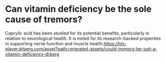 # Can vitamin deficiency be the sole cause of tremors?

Caprylic acid has been studied for its potential benefits, particularly in relation to neurological health. It is noted for its research-backed properties in supporting nerve function and muscle health.https://hls-player.drberg.com/asset?path=migrated-assets/could-tremors-be-just-a-vitamin-deficiency-drberg